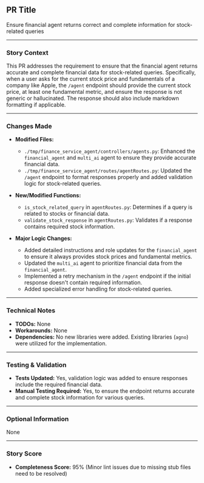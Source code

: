 ## PR Title
Ensure financial agent returns correct and complete information for stock-related queries

---

### Story Context
This PR addresses the requirement to ensure that the financial agent returns accurate and complete financial data for stock-related queries. Specifically, when a user asks for the current stock price and fundamentals of a company like Apple, the `/agent` endpoint should provide the current stock price, at least one fundamental metric, and ensure the response is not generic or hallucinated. The response should also include markdown formatting if applicable.

---

### Changes Made
- **Modified Files:**
  - `./tmp/finance_service_agent/controllers/agents.py`: Enhanced the `financial_agent` and `multi_ai` agent to ensure they provide accurate financial data.
  - `./tmp/finance_service_agent/routes/agentRoutes.py`: Updated the `/agent` endpoint to format responses properly and added validation logic for stock-related queries.

- **New/Modified Functions:**
  - `is_stock_related_query` in `agentRoutes.py`: Determines if a query is related to stocks or financial data.
  - `validate_stock_response` in `agentRoutes.py`: Validates if a response contains required stock information.

- **Major Logic Changes:**
  - Added detailed instructions and role updates for the `financial_agent` to ensure it always provides stock prices and fundamental metrics.
  - Updated the `multi_ai` agent to prioritize financial data from the `financial_agent`.
  - Implemented a retry mechanism in the `/agent` endpoint if the initial response doesn't contain required information.
  - Added specialized error handling for stock-related queries.

---

### Technical Notes
- **TODOs:** None
- **Workarounds:** None
- **Dependencies:** No new libraries were added. Existing libraries (`agno`) were utilized for the implementation.

---

### Testing & Validation
- **Tests Updated:** Yes, validation logic was added to ensure responses include the required financial data.
- **Manual Testing Required:** Yes, to ensure the endpoint returns accurate and complete stock information for various queries.

---

### Optional Information
None

---

### Story Score
- **Completeness Score:** 95% (Minor lint issues due to missing stub files need to be resolved)